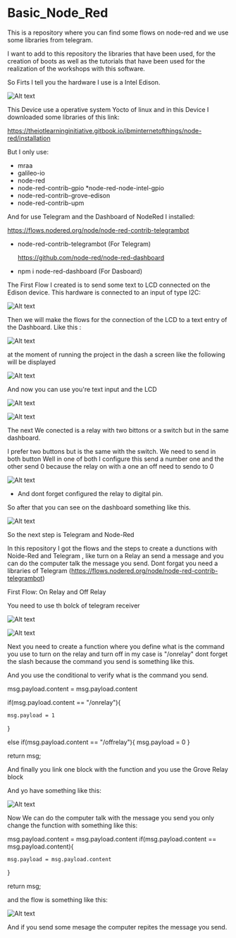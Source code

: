 # Basic_Node_Red
This is a repository where you can find some flows on node-red and we use some libraries from telegram. 

I want to add to this repository the libraries that have been used, 
for the creation of boots as well as the tutorials that have been used 
for the realization of the workshops with this software. 

So Firts I tell you the hardware I use is a Intel Edison.

![Alt text](Edison.jpeg "imagen Edison")
 
 


This Device use a operative system Yocto of linux and in this Device I downloaded some libraries of this link: 

https://theiotlearninginitiative.gitbook.io/ibminternetofthings/node-red/installation

But I only use: 
* mraa
* galileo-io
* node-red
* node-red-contrib-gpio
*node-red-node-intel-gpio
* node-red-contrib-grove-edison
* node-red-contrib-upm

And for use Telegram and the Dashboard of NodeRed I installed: 

  https://flows.nodered.org/node/node-red-contrib-telegrambot
* node-red-contrib-telegrambot (For Telegram)

  https://github.com/node-red/node-red-dashboard
* npm i node-red-dashboard (For Dasboard)



The First Flow I created is to send some text to LCD connected on the Edison device. This hardware is connected to an input of type 
I2C: 

![Alt text](LCD.jpeg "imagen de conexion")


Then we will make the flows for the connection of the LCD to a text entry of the Dashboard. 
Like this : 


![Alt text](FirstFlow.PNG "imagen de flujo")



at the moment of running the project in the dash a screen like the following will be displayed


![Alt text](ResultOne.PNG "imagen de resultado") 	


And now you can use you're text input and the LCD 

![Alt text](ResultTwo.PNG "imagen de resultado") 


![Alt text](LCD2.jpeg "imagen de conexion")


  
The next We conected is a relay with two bittons or a switch but in the same dashboard. 


I prefer two buttons but is the same with the switch. 
We need to send in both button 
Well in one of both I configure this send a number one and the other send 0 because the relay on with a one an off need to sendo to 0 


![Alt text](FlowRelay.PNG "imagen de resultado") 



* And dont forget configured the relay to digital pin. 

So after that you can see on the dashboard something like this.




![Alt text](On.PNG "imagen de relevador")




So the next step is Telegram and Node-Red 


In this repository I got the flows and the steps to create a dunctions with Noide-Red and Telegram , like turn on a Relay an send a message and you can do the computer talk the message you send. 
Dont forgat you need a libraries of Telegram (https://flows.nodered.org/node/node-red-contrib-telegrambot)


First Flow: 
On Relay and Off Relay 

You need to use th bolck of telegram receiver 

![Alt text](Receiver.PNG "imagen Receiver")

![Alt text](Receiver.PNG "imagen de relevador")

Next you need to create a function where you define what is the command you use to turn on the relay and turn off  in my case is "/onrelay" dont forget the slash because the command you send is something like this.

And you use the conditional to verify what is the command you send. 

msg.payload.content =  msg.payload.content

if(msg.payload.content == "/onrelay"){
    
    msg.payload = 1
}

else if(msg.payload.content == "/offrelay"){
    msg.payload = 0
}

return msg;

And finally you link one block with the function and you use the Grove Relay block 

And yo have something like this: 


![Alt text](OnRelay.PNG "imagen Receiver")

Now We can do the computer talk with the message you send you only change the function with something like this: 


msg.payload.content =  msg.payload.content
if(msg.payload.content == msg.payload.content){
    
    msg.payload = msg.payload.content
}

return msg;

and the flow is something like this: 


![Alt text](Talk.PNG "imagen de relevador")

And if you send some mesage the computer repites the message you send. 





